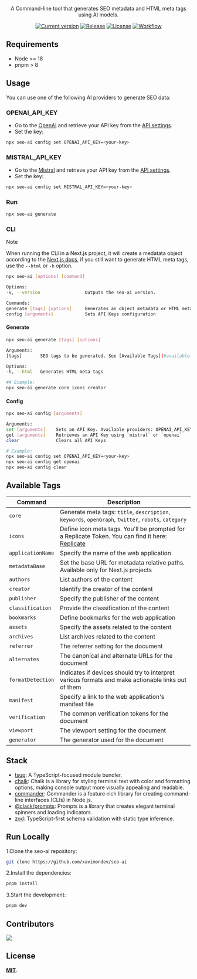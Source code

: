 <div align="center">
  <p>A Command-line tool that generates SEO metadata and HTML meta tags using AI models.</p>
	<a href="https://www.npmjs.com/package/seo-ai"><img src="https://img.shields.io/npm/v/seo-ai" alt="Current version"></a>
  <a href="https://img.shields.io/github/release/xavimondev/seo-ai"><img src="https://img.shields.io/github/release/xavimondev/seo-ai" alt="Release"></a>
  <a href="https://img.shields.io/github/license/xavimondev/seo-ai"><img src="https://img.shields.io/github/license/xavimondev/seo-ai" alt="License"></a>
  <a href="https://github.com/xavimondev/seo-ai/actions/workflows/main.yml/badge.svg"><img src="https://github.com/xavimondev/seo-ai/actions/workflows/main.yml/badge.svg" alt="Workflow"></a>
</div>

## Requirements

- Node >= 18
- pnpm > 8

## Usage

You can use one of the following AI providers to generate SEO data:

### OPENAI_API_KEY

- Go to the [OpenAI](https://openai.com/) and retrieve your API key from the [API settings](https://platform.openai.com/account/api-keys).
- Set the key:

```bash
npx seo-ai config set OPENAI_API_KEY=<your-key>
```

### MISTRAL_API_KEY

- Go to the [Mistral](https://www.mistral.ai/) and retrieve your API key from the [API settings](https://console.mistral.ai/api-keys/).
- Set the key:

```bash
npx seo-ai config set MISTRAL_API_KEY=<your-key>
```

### Run

```sh
npx seo-ai generate
```

### CLI

> [!NOTE]  
> When running the CLI in a Next.js project, it will create a medatata object according to the [Next.js docs](https://nextjs.org/docs/app/building-your-application/optimizing/metadata), if you still want to generate HTML meta tags, use the `--html` or `-h` option.

```sh
npx seo-ai [options] [command]

Options:
-v, --version                 Outputs the seo-ai version.  

Commands:
generate [tags] [options]     Generates an object metadata or HTML meta tags
config [arguments]            Sets API Keys configuration
```

#### Generate

```sh
npx seo-ai generate [tags] [options]

Arguments:
[tags]       SEO tags to be generated. See [Available Tags](#available-tags)

Options:
-h, --html   Generates HTML meta tags

## Example:
npx seo-ai generate core icons creator
```

#### Config

```sh
npx seo-ai config [arguments]

Arguments:
set [arguments]    Sets an API Key. Available providers: OPENAI_API_KEY and MISTRAL_API_KEY
get [arguments]    Retrieves an API Key using `mistral` or `openai`
clear              Clears all API Keys

# Example:
npx seo-ai config set OPENAI_API_KEY=<your-key>
npx seo-ai config get openai
npx seo-ai config clear
```

## Available Tags
  
| Command           | Description                                                                                          |
|-------------------|------------------------------------------------------------------------------------                  |
| `core`            | Generate meta tags: `title`, `description`, `keywords`, `openGraph`, `twitter`, `robots`, `category` |
| `icons`           | Define icon meta tags. You'll be prompted for a Replicate Token. You can find it here: [Replicate](https://replicate.com/account/api-tokens)                     |
| `applicationName` | Specify the name of the web application                                                              |
| `metadataBase`    | Set the base URL for metadata relative paths. Available only for Next.js projects                    |
| `authors`         | List authors of the content                                                                          |
| `creator`         | Identify the creator of the content                                                                  |
| `publisher`       | Specify the publisher of the content                                                                 |
| `classification`  | Provide the classification of the content                                                            |
| `bookmarks`       | Define bookmarks for the web application                                                             |
| `assets`          | Specify the assets related to the content                                                            |
| `archives`        | List archives related to the content                                                                 |
| `referrer`        | The referrer setting for the document                                                                |
| `alternates`      | The canonical and alternate URLs for the document                                                    |
| `formatDetection` | Indicates if devices should try to interpret various formats and make actionable links out of them   |
| `manifest`        | Specify a link to the web application's manifest file                                                |
| `verification`    | The common verification tokens for the document                                                      |
| `viewport`        | The viewport setting for the document                                                                |
| `generator`       | The generator used for the document                                                                  |

## Stack

- [tsup](https://github.com/egoist/tsup): A TypeScript-focused module bundler.
- [chalk](https://github.com/chalk/chalk): Chalk is a library for styling terminal text with color and formatting options, making console output more visually appealing and readable.
- [commander](https://github.com/tj/commander.js/): Commander is a feature-rich library for creating command-line interfaces (CLIs) in Node.js.
- [@clack/prompts](https://github.com/bombshell-dev/clack): Prompts is a library that creates elegant terminal spinners and loading indicators.
- [zod](https://github.com/colinhacks/zod): TypeScript-first schema validation with static type inference.

## Run Locally

1.Clone the seo-ai repository:

```sh
git clone https://github.com/xavimondev/seo-ai
```

2.Install the dependencies:

```bash
pnpm install
```

3.Start the development:

```bash
pnpm dev
```

## Contributors

<a href="https://github.com/xavimondev/seo-ai/graphs/contributors">
  <img src="https://contrib.rocks/image?repo=xavimondev/seo-ai" />
</a>

## License

[**MIT**](https://github.com/xavimondev/seo-ai/blob/main/LICENSE).